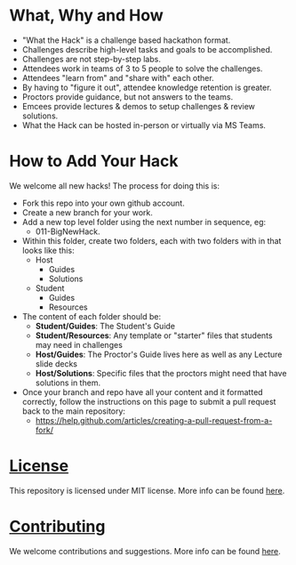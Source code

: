 # What, Why and How

- "What the Hack" is a challenge based hackathon format.
- Challenges describe high-level tasks and goals to be accomplished.
- Challenges are not step-by-step labs.
- Attendees work in teams of 3 to 5 people to solve the challenges.
- Attendees "learn from" and "share with" each other.
- By having to "figure it out", attendee knowledge retention is greater.
- Proctors provide guidance, but not answers to the teams.
- Emcees provide lectures & demos to setup challenges & review solutions.
- What the Hack can be hosted in-person or virtually via MS Teams.

# How to Add Your Hack

We welcome all new hacks! The process for doing this is:
- Fork this repo into your own github account.
- Create a new branch for your work.
- Add a new top level folder using the next number in sequence, eg:
	- 011-BigNewHack.
- Within this folder, create two folders, each with two folders with in that looks like this:
	- Host
		- Guides
		- Solutions
	- Student
		- Guides
		- Resources
- The content of each folder should be:
	- **Student/Guides**: The Student's Guide
	- **Student/Resources**: Any template or "starter" files that students may need in challenges
	- **Host/Guides**: The Proctor's Guide lives here as well as any Lecture slide decks
	- **Host/Solutions**: Specific files that the proctors might need that have solutions in them.
- Once your branch and repo have all your content and it formatted correctly, follow the instructions on this page to submit a pull request back to the main repository:
	- https://help.github.com/articles/creating-a-pull-request-from-a-fork/

# [License](https://github.com/Microsoft/WhatTheHack/blob/master/LICENSE)
This repository is licensed under MIT license. More info can be found [here](https://github.com/Microsoft/WhatTheHack/blob/master/LICENSE).

# [Contributing](https://github.com/Microsoft/WhatTheHack/blob/master/CONTRIBUTING.md)

We welcome contributions and suggestions. More info can be found [here](https://github.com/Microsoft/WhatTheHack/blob/master/CONTRIBUTING.md).
